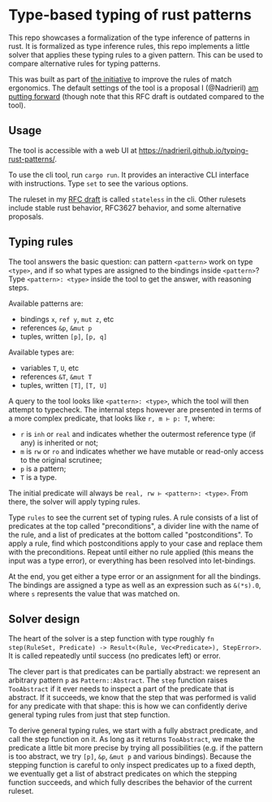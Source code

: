 # Type-based typing of rust patterns

This repo showcases a formalization of the type inference of patterns in rust. It is formalized as
type inference rules, this repo implements a little solver that applies these typing rules to
a given pattern. This can be used to compare alternative rules for typing patterns.

This was built as part of [the initiative][ergo2024] to improve the rules of match ergonomics. The
default settings of the tool is a proposal I (@Nadrieril) [am putting forward][overhaul_rfc] (though
note that this RFC draft is outdated compared to the tool).

## Usage

The tool is accessible with a web UI at https://nadrieril.github.io/typing-rust-patterns/.

To use the cli tool, run `cargo run`. It provides an interactive CLI interface with instructions.
Type `set` to see the various options.

The ruleset in my [RFC draft][overhaul_rfc] is called `stateless` in the cli. Other rulesets include
stable rust behavior, RFC3627 behavior, and some alternative proposals.

## Typing rules

The tool answers the basic question: can pattern `<pattern>` work on type `<type>`, and if so what
types are assigned to the bindings inside `<pattern>`? Type `<pattern>: <type>` inside the tool to
get the answer, with reasoning steps.

Available patterns are:
- bindings `x`, `ref y`, `mut z`, etc
- references `&p`, `&mut p`
- tuples, written `[p]`, `[p, q]`

Available types are:
- variables `T`, `U`, etc
- references `&T`, `&mut T`
- tuples, written `[T]`, `[T, U]`

A query to the tool looks like `<pattern>: <type>`, which the tool will then attempt to typecheck.
The internal steps however are presented in terms of a more complex predicate, that looks like `r,
m ⊢ p: T`, where:
- `r` is `inh` or `real` and indicates whether the outermost reference type (if any) is inherited or not;
- `m` is `rw` or `ro` and indicates whether we have mutable or read-only access to the original scrutinee;
- `p` is a pattern;
- `T` is a type.

The initial predicate will always be `real, rw ⊢ <pattern>: <type>`. From there, the solver will
apply typing rules.

Type `rules` to see the current set of typing rules. A rule consists of a list of predicates at the
top called "preconditions", a divider line with the name of the rule, and a list of predicates at
the bottom called "postconditions". To apply a rule, find which postconditions apply to your case
and replace them with the preconditions. Repeat until either no rule applied (this means the input
was a type error), or everything has been resolved into let-bindings.

At the end, you get either a type error or an assignment for all the bindings. The bindings are
assigned a type as well as an expression such as `&(*s).0`, where `s` represents the value that was
matched on.

## Solver design

The heart of the solver is a step function with type roughly `fn step(RuleSet, Predicate) ->
Result<(Rule, Vec<Predicate>), StepError>`. It is called repeatedly until success (no predicates
left) or error.

The clever part is that predicates can be partially abstract: we represent an arbitrary pattern `p`
as `Pattern::Abstract`. The `step` function raises `TooAbstract` if it ever needs to inspect a part
of the predicate that is abstract. If it succeeds, we know that the step that was performed is valid
for any predicate with that shape: this is how we can confidently derive general typing rules from
just that step function.

To derive general typing rules, we start with a fully abstract predicate, and call the step function
on it. As long as it returns `TooAbstract`, we make the predicate a little bit more precise by
trying all possibilities (e.g. if the pattern is too abstract, we try `[p]`, `&p`, `&mut p` and
various bindings). Because the stepping function is careful to only inspect predicates up to a fixed
depth, we eventually get a list of abstract predicates on which the stepping function succeeds, and
which fully describes the behavior of the current ruleset.

[overhaul_rfc]: https://hackmd.io/eJdp4f0iQASg5BEPVkCD8g
[typing_rules]: https://hackmd.io/aL5FRz-QTc6K0qtUzPoU9A?view=#Typing-rules
[ergo2024]: https://github.com/rust-lang/rfcs/pull/3627
